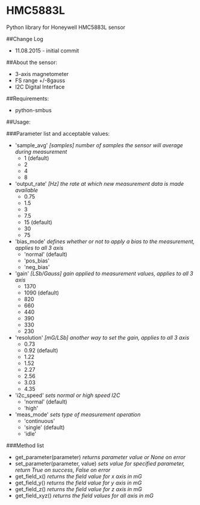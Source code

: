 # HMC5883L
Python library for Honeywell HMC5883L sensor

##Change Log

* 11.08.2015 - initial commit

##About the sensor:
 - 3-axis magnetometer
 - FS range +/-8gauss
 - I2C Digital Interface

##Requirements:
 - python-smbus

##Usage:

###Parameter list and acceptable values:

* 'sample_avg' _[samples] number of samples the sensor will average during measurement_
	* 1 (default)
	* 2 
	* 4 
	* 8 
* 'output_rate' _[Hz] the rate at which new measurement data is made available_
	* 0.75 
	* 1.5 
	* 3 
	* 7.5 
	* 15  (default)
	* 30
	* 75 
* 'bias_mode' _defines whether or not to apply a bias to the measurement, applies to all 3 axis_
	* 'normal' (default)
	* 'pos_bias'
	* 'neg_bias'
* 'gain' _[LSb/Gauss] gain applied to measurement values, applies to all 3 axis_
	* 1370
	* 1090 (default)
	* 820
	* 660
	* 440
	* 390
	* 330
	* 230
* 'resolution' _[mG/LSb] another way to set the gain, applies to all 3 axis_
	* 0.73
	* 0.92 (default)
	* 1.22
	* 1.52
	* 2.27
	* 2.56
	* 3.03
	* 4.35
* 'i2c_speed' _sets normal or high speed I2C_
	* 'normal' (default)
	* 'high'
* 'meas_mode' _sets type of measurement operation_
	* 'continuous'
	* 'single' (default)
	* 'idle'

###Method list

* get_parameter(parameter) _returns parameter value or None on error_
* set_parameter(parameter, value) _sets value for specified parameter, return True on success, False on error_
* get_field_x() _returns the field value for x axis in mG_
* get_field_y() _returns the field value for y axis in mG_
* get_field_z() _returns the field value for z axis in mG_
* get_field_xyz() _returns the field values for all axis in mG_

